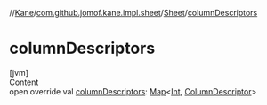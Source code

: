 //[Kane](../../index.md)/[com.github.jomof.kane.impl.sheet](../index.md)/[Sheet](index.md)/[columnDescriptors](column-descriptors.md)



# columnDescriptors  
[jvm]  
Content  
open override val [columnDescriptors](column-descriptors.md): [Map](https://kotlinlang.org/api/latest/jvm/stdlib/kotlin.collections/-map/index.html)<[Int](https://kotlinlang.org/api/latest/jvm/stdlib/kotlin/-int/index.html), [ColumnDescriptor](../-column-descriptor/index.md)>  



